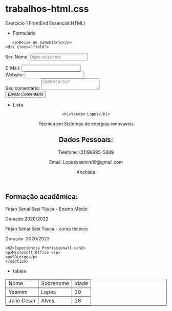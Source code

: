 # trabalhos-html.css
Exercício 1 FrontEnd Essencial(HTML)
- Formulário
  <!DOCTYPE html>
<html lang="en">
<head>
    <meta charset="UTF-8">
    <meta name="viewport" content="width=device-width, initial-scale=1.0">
    <title>Formulario.html</title>
<meta charset="utf-8"/>
<link rel= "stylesheet" type="text/css" href="formulario.css">

</head>
<body>
    <formm class="formulario" method="post"

       <p>Deixe um Comentário</p>
    <div class="field">
<label for="Nome">Seu Nome</label>
<input type="text" id="nome" name="nome" placeholder="Digite seu nome" required>
</div>

<div class="field">
<label FOR="email">E-Mail:</label>
<input type="email" id="email" name="email" placehorder="Digite seu email" required>
</div>

<div class="field">
    <label FOR="Website">Website:</label>
    <input type="Website" id="email" name="Website" placehorder="Website" required>
    </div>

<div class="field">
    <label for="Comentário">Seu comentário:</label>
    <textarea name="Comentário" id="Comentário" placeholder="Comentário*" required></textarea>
</div>

<input type="submit" name="acao" value="Enviar Comentário">
</form>
</body>
</html>






- Lista
<!DOCTYPE html>
<html lang="en">
<head>
    <meta charset="UTF-8">
    <meta name="viewport" content="width=device-width, initial-scale=1.0">
    <title>lista.html</title>
    <link rel="stylesheet" href="index.css">
</head>
<body>
<div>
<header>
    
    <h1>Yasmim Lopes</h1>
<p>Técnica em Sistemas de energias renovaveis 
</p>
<h2>Dados Pessoais:</h2> 
<p>Telefone: (21)99995-5889 </p>
<p>Email: Lopesyasmim19@gmail.com</p>
<p>Anchieta</p>
</header>
<main>
<section>  
<h2> Formação acadêmica:</h2>
<p>Firjan Senai Sesi Tijuca - Ensino Médio</p>
<p>Duração:2020/2022</p>
<p>Firjan Senai Sesi Tijuca - curso técnico </p>
<p>Duração: 2020/2023 </p>

    <h2>Experiência Profissionall:</h2>
    <p>Microsoft Office </p>
    <p>SOLergo</p>
    </section>

</main>
<footer>
    <a>



        

  
- tabela
   <!DOCTYPE html>
<html lang="en">
<head>
    <meta charset="UTF-8">
    <meta name="viewport" content="width=device-width, initial-scale=1.0">
    <title>Tabela.css</title>
</head>
<body>
    <table border="1">   
        <tr>
            <td>Nome</td>
            <td>Sobrenome
          <td>Idade</td>
        </tr>  
        <tr>
<td>Yasmim</td>
<td>Lopes</td>
<td>19</td>
</tr> 
<tr>
    <tr>
        <td> Júlio Cesar</td>
        <td>Alves</td>
        <td>18</td>
</tr>
 </table>
</body>
</html>
